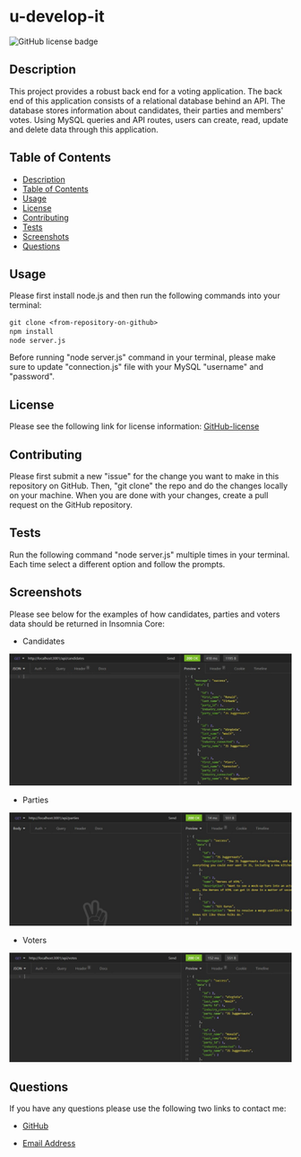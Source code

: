# u-develop-it

![GitHub license badge](https://img.shields.io/badge/license-MIT-blue.svg)

## Description

This project provides a robust back end for a voting application. The back end of this application consists of a relational database behind an API. The database stores information about candidates, their parties and members' votes. Using MySQL queries and API routes, users can create, read, update and delete data through this application.


## Table of Contents
* [Description](#description)
* [Table of Contents](#table-of-contents)
* [Usage](#usage)
* [License](#license)
* [Contributing](#contributing)
* [Tests](#tests)
* [Screenshots](#screenshots)
* [Questions](#questions)

## Usage
Please first install node.js and then run the following commands into your terminal: 

```
git clone <from-repository-on-github>
npm install
node server.js
```
Before running "node server.js" command in your terminal, please make sure to update "connection.js" file with your MySQL "username" and "password".

## License
Please see the following link for license information: 
[GitHub-license](./utils/license-MIT.txt)

## Contributing
Please first submit a new "issue" for the change you want to make in this repository on GitHub. Then, "git clone" the repo and do the changes locally on your machine. When you are done with your changes, create a pull request on the GitHub repository.

## Tests
Run the following command "node server.js" multiple times in your terminal. Each time select a different option and follow the prompts.

## Screenshots
Please see below for the examples of how candidates, parties and voters data should be returned in Insomnia Core:

* Candidates

![alt=get-candidates](./utils/images/get-route-candidates.JPG)

* Parties

![alt=get-parties](./utils/images/get-route-parties.JPG)

* Voters

![alt=get-voters](./utils/images/get-route-voters.JPG)

## Questions
If you have any questions please use the following two links to contact me:

* [GitHub](https://github.com/sshahram)

* [Email Address](mailto:shirin.shahram23@gmail.com)